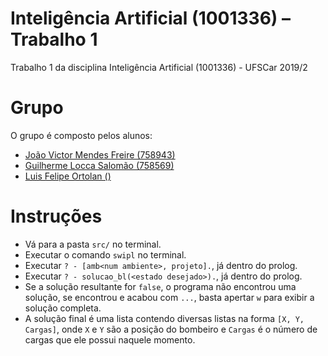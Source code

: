 # Inteligência Artificial (1001336) – Trabalho 1
Trabalho 1 da disciplina Inteligência Artificial (1001336) - UFSCar 2019/2

# Grupo
O grupo é composto pelos alunos:
- [João Victor Mendes Freire (758943)](https://github.com/joaovicmendes)
- [Guilherme Locca Salomão (758569)](https://github.com/Caotichazard)
- [Luis Felipe Ortolan ()](https://github.com/LuisFelipeOrtolan)

# Instruções
- Vá para a pasta `src/` no terminal.
- Executar o comando `swipl` no terminal.
- Executar `? - [amb<num ambiente>, projeto].`, já dentro do prolog.
- Executar `? - solucao_bl(<estado desejado>).`, já dentro do prolog.
- Se a solução resultante for `false`, o programa não encontrou uma solução, se encontrou e acabou com `...`, basta apertar `w` para exibir a solução completa.
- A solução final é uma lista contendo diversas listas na forma `[X, Y, Cargas]`, onde `X` e `Y` são a posição do bombeiro e `Cargas` é o número de cargas que ele possui naquele momento.
